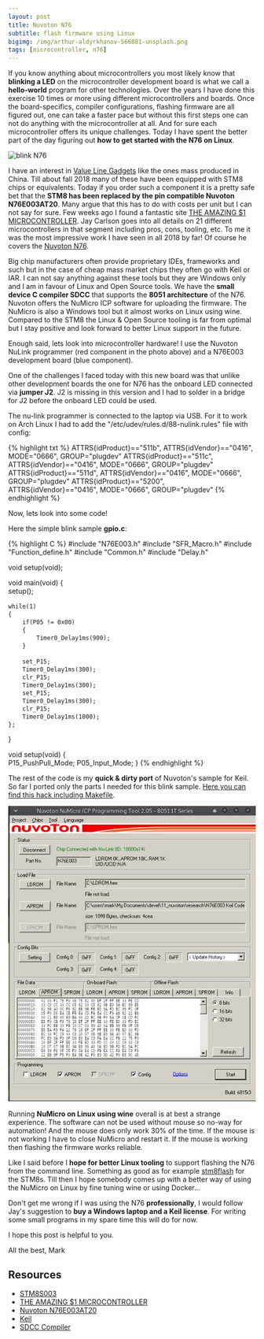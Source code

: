 ```yaml
---
layout: post
title: Nuvoton N76
subtitle: flash firmware using Linux
bigimg: /img/arthur-aldyrkhanov-566881-unsplash.png
tags: [microcontroller, n76]
---
```


If you know anything about microcontrollers you most likely know that **blinking a LED** on the microcontroller development board is what we call a **hello-world** program for other technologies. Over the years I have done this exercise 10 times or more using different microcontrollers and boards. Once the board-specifics, compiler configurations, flashing firmware are all figured out, one can take a faster pace but without this first steps one can not do anything with the microcontroller at all. And for sure each microcontroller offers its unique challenges. Today I have spent the better part of the day figuring out **how to get started with the N76 on Linux**.

![blink N76](/media/n76_numicro_flash/n76e003_linux_upload_firmware.gif)

I have an interest in [Value Line Gadgets](https://github.com/TG9541/stm8ef/wiki/STM8S-Value-Line-Gadgets) like the ones mass produced in China. Till about fall 2018 many of these have been equipped with STM8 chips or equivalents. Today if you order such a component it is a pretty safe bet that the **STM8 has been replaced by the pin compatible Nuvoton N76E003AT20**. Many argue that this has to do with costs per unit but I can not say for sure. Few weeks ago I found a fantastic site [THE AMAZING $1 MICROCONTROLLER](https://jaycarlson.net/microcontrollers/). Jay Carlson goes into all details on 21 different microcontrollers in that segment including pros, cons, tooling, etc. To me it was the most impressive work I have seen in all 2018 by far! Of course he covers the [Nuvoton N76](https://jaycarlson.net/pf/nuvoton-n76/).

Big chip manufacturers often provide proprietary IDEs, frameworks and such but in the case of cheap mass market chips they often go with Keil or IAR. I can not say anything against these tools but they are Windows only and I am in favour of Linux and Open Source tools. We have the **small device C compiler SDCC** that supports the **8051 architecture** of the N76. Nuvoton offers the NuMicro ICP software for uploading the firmware. The NuMicro is also a Windows tool but it almost works on Linux using wine. Compared to the STM8 the Linux & Open Source tooling is far from optimal but I stay positive and look forward to better Linux support in the future.

Enough said, lets look into microcontroller hardware! I use the Nuvoton NuLink programmer (red component in the photo above) and a N76E003 development board (blue component).

One of the challenges I faced today with this new board was that unlike other development boards the one for N76 has the onboard LED connected via **jumper J2**. J2 is missing in this version and I had to solder in a bridge for J2 before the onboard LED could be used.

The nu-link programmer is connected to the laptop via USB. For it to work on Arch Linux I had to add the "/etc/udev/rules.d/88-nulink.rules" file with config:

{% highlight txt %}
ATTRS{idProduct}=="511b", ATTRS{idVendor}=="0416", MODE="0666", GROUP="plugdev"
ATTRS{idProduct}=="511c", ATTRS{idVendor}=="0416", MODE="0666", GROUP="plugdev"
ATTRS{idProduct}=="511d", ATTRS{idVendor}=="0416", MODE="0666", GROUP="plugdev"
ATTRS{idProduct}=="5200", ATTRS{idVendor}=="0416", MODE="0666", GROUP="plugdev"
{% endhighlight %}


Now, lets look into some code!

Here the simple blink sample **gpio.c**:

{% highlight C %}
#include "N76E003.h"
#include "SFR_Macro.h"
#include "Function_define.h"
#include "Common.h"
#include "Delay.h"

void setup(void);

void main(void)
{	
	setup();
	
	while(1)
	{
		if(P05 != 0x00)
		{
			Timer0_Delay1ms(900);
		}
		
		set_P15;
		Timer0_Delay1ms(300);
		clr_P15;
		Timer0_Delay1ms(300);
		set_P15;
		Timer0_Delay1ms(300);
		clr_P15;
		Timer0_Delay1ms(1000);
	};
}

void setup(void)
{	
	P15_PushPull_Mode;
	P05_Input_Mode;
}
{% endhighlight %}


The rest of the code is my **quick & dirty port** of Nuvoton's sample for Keil. So far I ported only the parts I needed for this blink sample. [Here you can find this hack including Makefile](https://github.com/finklabs/n76/tree/master/blink_first_draft).

![Using the NuMicro software to flash the firmware](/media/n76_numicro_flash/numicro_falsh_N76E003.png)

Running **NuMicro on Linux using wine** overall is at best a strange experience. The software can not be used without mouse so no-way for automation! And the mouse does only work 30% of the time. If the mouse is not working I have to close NuMicro and restart it. If the mouse is working then flashing the firmware works reliable.

Like I said before I **hope for better Linux tooling** to support flashing the N76 from the command line. Something as good as for example [stm8flash](https://github.com/vdudouyt/stm8flash) for the STM8s. Till then I hope somebody comes up with a better way of using the NuMicro on Linux by fine tuning wine or using Docker...

Don't get me wrong if I was using the N76 **professionally**, I would follow Jay's suggestion to **buy a Windows laptop and a Keil license**. For writing some small programs in my spare time this will do for now.


I hope this post is helpful to you.

All the best, Mark

## Resources

* [STM8S003](https://www.st.com/content/ccc/resource/technical/document/datasheet/42/5a/27/87/ac/5a/44/88/DM00024550.pdf/files/DM00024550.pdf/jcr:content/translations/en.DM00024550.pdf)
* [THE AMAZING $1 MICROCONTROLLER](https://jaycarlson.net/microcontrollers/)
* [Nuvoton N76E003AT20](https://www.nuvoton.com/hq/products/microcontrollers/8bit-8051-mcus/low-pin-count-8051-series/n76e003/?__locale=en)
* [Keil](https://www.keil.com/download/product/)
* [SDCC Compiler](http://sdcc.sourceforge.net/)
